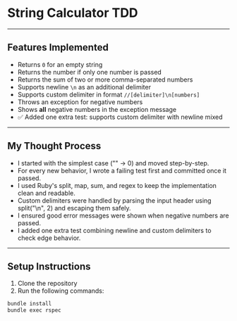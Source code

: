 # String Calculator TDD

---

## Features Implemented
- Returns `0` for an empty string  
- Returns the number if only one number is passed  
- Returns the sum of two or more comma-separated numbers  
- Supports newline `\n` as an additional delimiter  
- Supports custom delimiter in format `//[delimiter]\n[numbers]`  
- Throws an exception for negative numbers  
- Shows **all** negative numbers in the exception message  
- ✅ Added one extra test: supports custom delimiter with newline mixed  

---

## My Thought Process
- I started with the simplest case ("" → 0) and moved step-by-step.  
- For every new behavior, I wrote a failing test first and committed once it passed.  
- I used Ruby's split, map, sum, and regex to keep the implementation clean and readable.  
- Custom delimiters were handled by parsing the input header using split("\n", 2) and escaping them safely.  
- I ensured good error messages were shown when negative numbers are passed.  
- I added one extra test combining newline and custom delimiters to check edge behavior.  

---

## Setup Instructions

1. Clone the repository  
2. Run the following commands:

```bash
bundle install
bundle exec rspec
